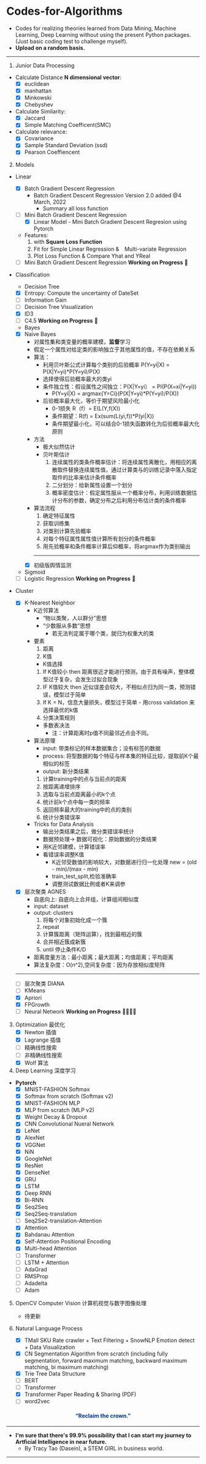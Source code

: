 # Codes-for-Algorithms
- Codes for realizing theories learned from Data Mining, Machine Learning, Deep Learning without using the present Python packages. (Just basic coding test to challenge myself).
- **Upload on a random basis.**

--------

1. Junior Data Processing
  - Calculate Distance **N dimensional vector**:
    - [x] euclidean
    - [x] manhattan
    - [x] Minkowski
    - [x] Chebyshev
  - Calculate Similarity: 
    - [x] Jaccard
    - [x] Simple Matching Coefficent(SMC) 
  - Calculate relevance:
    - [x] Covariance
    - [x] Sample Standard Deviation (ssd)
    - [x] Pearson Coeffiencent 
2. Models
  - Linear
    - [x] Batch Gradient Descent Regression 
      - Batch Gradient Descent Regression Version 2.0 added @4 March, 2022 
        - Summary all loss function   
    - [ ] Mini Batch Gradient Descent Regression
      - [x] Linear Model - Mini Batch Gradient Descent Regresion using Pytorch  
    - Features:
      1. with **Square Loss Function**
      2. Fit for Simple Linear Regression &　Multi-variate Regression
      4. Plot Loss Function & Compare Yhat and YReal

    - [ ] Mini Batch Gradient Descent Regression **Working on Progress** 🦾
  - Classification
    - Decision Tree 
     - [x] Entropy: Compute the uncertainty of DateSet 
     - [ ] Information Gain
     - [ ] Decision Tree Visualization 
     - [x] ID3 
     - [ ] C4.5 **Working on Progress** 🦾
    - Bayes
     - [x] Naive Bayes
       - 对属性集和类变量的概率建模，**监督**学习
       - 假定一个属性对给定类的影响独立于其他属性的值，不存在依赖关系
       - 算法：
         - 利用贝叶斯公式计算每个类别的后验概率 P(Y=yi|X) = P(X|Y=yi)*P(Y=yi)/P(X)
         - 选择使得后验概率最大的类yi
         - 条件独立性：假设属性之间独立：P(X|Y=yi） = PI(P(X=xi|Y=yi))
            - P(Y=yi|X) = argmax{Y=Ci}(P(X|Y=yi)*P(Y=yi)/P(X))
         - 后验概率最大化，等价于期望风险最小化
            - 0-1损失 R（f）= E(L(Y,f(X))
            - 条件期望：R(f) = Ex(sum(L(yi,f))*P(yi|X))
            - 条件期望最小化，可以结合0-1损失函数转化为后验概率最大化原则
        - 方法
          - 极大似然估计
          - 贝叶斯估计
            1. 连续属性的类条件概率估计：将连续属性离散化，用相应的离散取件替换连续属性值，通过计算类与的训练记录中落入指定取件的比率来估计条件概率
            2. 二分划分：给新属性设置一个划分
            3. 概率密度估计：假定属性服从一个概率分布，利用训练数据估计分布的参数，确定分布之后利用分布估计类的条件概率
        - 算法流程
          1. 确定特征属性
          2. 获取训练集
          3. 对类别计算先验概率
          4. 对每个特征属性属性值计算所有划分的条件概率
          5. 用先验概率和条件概率计算后仰概率，将argmax作为类别输出
          -----
         - [x] 初级版舆情监测 
    - Sigmoid
     - [ ] Logistic Regression **Working on Progress** 🦾
  - Cluster
    - [x] K-Nearest Neighbor
        - K近邻算法
          - “物以类聚，人以群分”思想
          - “少数服从多数”思想
            - 若无法判定属于哪个类，就归为权重大的类
        - 要素
          1. 距离
          2. K值
            - K值选择
            1. If K值较小 then 距离很近才能进行预测，由于具有噪声，整体模型过于复杂，会发生过拟合现象
            2. IF K值较大 then 近似误差会较大，不相似点归为同一类，预测错误，模型过于简单
            3. If K = N，信息大量损失，模型过于简单
              - 用cross validation 来选择最优的k值
          3. 分类决策规则
          - 多数表决法
            - 注：计算距离时p值不同最邻近点会不同。
        - 算法原理
          - input: 带类标记的样本数据集合；没有标签的数据
          - process: 将型数据的每个特征与样本集的特征比较，提取前K个最相似的标签
          - output: 新分类结果
          1. 计算training中的点与当前点的距离
          2. 按距离递增排序
          3. 选取与当前点距离最小的k个点
          4. 统计前k个点中每一类的频率
          5. 返回频率最大的training中的点的类别
          6. 统计分类错误率
        - Tricks for Data Analysis
          - 输出分类结果之后，做分类错误率统计
          - 数据预处理-> 数据可视化：原始数据的分类结果
          - 用K近邻建模，计算错误率
          - 看错误率调整K值
            - K近邻受数值的影响较大，对数据进行归一化处理 new = (old - min)/(max - min)
            - train_test_split,检验准确率
            - 调整测试数据比例或者K来调参
    - [x] 层次聚类 AGNES
        - 自底向上: 自底向上合并组，计算组间相似度
        - input: dataset
        - output: clusters
          1. 将每个对象初始化成一个簇
          2. repeat
          3. 计算簇距离（矩阵运算），找到最相近的簇
          4. 合并相近簇成新簇
          5. until 停止条件K/D
        - 距离度量方法：最小距离；最大距离；均值距离；平均距离
        - 算法复杂度：O(n^2),空间复杂度：因为存放相似度矩阵
    ------
    - [ ] 层次聚类 DIANA 
    - [ ] KMeans
    - [x] Apriori
    - [x] FPGrowth  
    - [ ] Neural Network **Working on Progress** 👻👻👻👻
3. Optimization 最优化
    - [x] Newton 插值
    - [x] Lagrange 插值
    - [ ] 精确线性搜索
    - [ ] 非精确线性搜索
    - [x] Wolf 算法

4. Deep Learning 深度学习
- **Pytorch** 
  - [x] MNIST-FASHION Softmax
  - [x] Softmax from scratch (Softmax v2)
  - [x] MNIST-FASHION MLP 
  - [x] MLP from scratch (MLP v2)
  - [x] Weight Decay & Dropout
  - [x] CNN Convolutional Nueral Network 
  - [x] LeNet
  - [x] AlexNet
  - [x] VGGNet
  - [x] NiN
  - [x] GoogleNet
  - [x] ResNet
  - [x] DenseNet
  - [x] GRU
  - [x] LSTM 
  - [x] Deep RNN
  - [x] Bi-RNN
  - [x] Seq2Seq
  - [x] Seq2Seq-translation
  - [ ] Seq2Se2-translation-Attention
  - [x] Attention
  - [x] Bahdanau Attention
  - [x] Self-Attention Positional Encoding
  - [x] Multi-head Attention
  - [ ] Transformer
  - [ ] LSTM + Attention
  - [ ] AdaGrad
  - [ ] RMSProp
  - [ ] Adadelta
  - [ ] Adam

5. OpenCV Computer Vision 计算机视觉与数字图像处理
    - 待更新

6. Natural Language Process 
    - [x] TMall SKU Rate crawler + Text Filtering + SnowNLP Emotion detect + Data Visualization
    - [x] CN Segmentation Algorithm from scratch (including fully segmentation, forward maximum matching, backward maximum matching, bi maximum matching) 
    - [x] Trie Tree Data Structure 
    - [ ] BERT
    - [ ] Transformer
    - [x] Transformer Paper Reading & Sharing (PDF) 
    - [ ] word2vec

#### <div align="center"><font color='#00338D'>“Reclaim the crown.”</font></div> 
---
- **I'm sure that there's 99.9% possibility that I can start my journey to Artficial Intelligence in near future.**
  - By Tracy Tao (Dasein), a STEM GIRL in business world.
---

    
